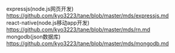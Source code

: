 
expressjs(node.js网页开发)
<br>
https://github.com/kyo3223/tane/blob/master/mds/expressjs.md
<br>
react-native(node.js移动app开发)
<br>
https://github.com/kyo3223/tane/blob/master/mds/rn.md
<br>
mongodb(json数据库)
<br>
https://github.com/kyo3223/tane/blob/master/mds/mongodb.md
<br>
